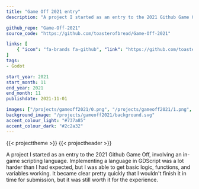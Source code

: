 ```yaml
---
title: "Game Off 2021 entry"
description: "A project I started as an entry to the 2021 Github Game Off, involving an in-game scripting language with basic but working logic, functions, and variables."

github_repo: "Game-Off-2021"
source_code: "https://github.com/toasterofbread/Game-Off-2021"

links: [
    { "icon": "fa-brands fa-github", "link": "https://github.com/toasterofbread/Game-Off-2021", "label": "Repository" }
]
tags:
- Godot

start_year: 2021
start_month: 11
end_year: 2021
end_month: 11
publishdate: 2021-11-01

images: ["/projects/gameoff2021/0.png", "/projects/gameoff2021/1.png", "/projects/gameoff2021/2.png"]
background_image: "/projects/gameoff2021/background.svg"
accent_colour_light: "#737a85"
accent_colour_dark: "#2c2a32"
---
```


{{< projecttheme >}}
{{< projectheader >}}

A project I started as an entry to the 2021 Github Game Off, involving an in-game scripting language.
Implementing a language in GDScript was a lot harder than I had expected, but I was able to get basic logic, functions, and variables working.
It became clear pretty quickly that I wouldn't finish it in time for submission, but it was still worth it for the experience.
